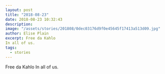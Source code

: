 ```yaml
---
layout: post
title: "2018-08-23"
date: 2018-08-23 10:32:43
description: 
image: "/assets/stories/201808/0dec03176d9f0e45645f17413a513d09.jpg"
author: Elise Plain
excerpt: Free da Kahlo 
In all of us.
tags: 
  - stories
---
```


Free da Kahlo 
In all of us.
<p></p>

